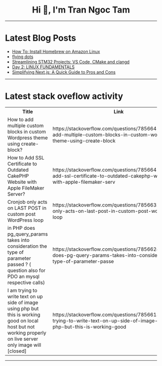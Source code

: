 <h1 align="center">Hi 👋, I'm Tran Ngoc Tam</h1>

---

# Latest Blog Posts 
<!-- BLOG-POST-LIST:START -->
- [How To: Install Homebrew on Amazon Linux](https://dev.to/sh20raj/how-to-install-homebrew-on-amazon-linux-1cd3)
- [flying dots](https://dev.to/rafaeldevvv/flying-dots-4l7d)
- [Streamlining STM32 Projects: VS Code, CMake and clangd](https://dev.to/mcmattia/streamlining-stm32-projects-vs-code-cmake-and-clangd-bhp)
- [Day 2: LINUX FUNDAMENTALS](https://dev.to/oncloud7/day-2-linux-fundamentals-4092)
- [Simplifying Next.js: A Quick Guide to Pros and Cons](https://dev.to/saudtech/simplifying-nextjs-a-quick-guide-to-pros-and-cons-1b15)
<!-- BLOG-POST-LIST:END -->

---

# Latest stack oveflow activity
<table>
  <tr><th>Title</th><th>Link</th></tr>
  <!-- STACKOVERFLOW:START --><tr><td>How to add multiple custom blocks in custom Wordpress theme using create-block?</td><td>https://stackoverflow.com/questions/78566417/how-to-add-multiple-custom-blocks-in-custom-wordpress-theme-using-create-block</td></tr><tr><td>How to Add SSL Certificate to Outdated CakePHP Website with Apple FileMaker Server?</td><td>https://stackoverflow.com/questions/78566411/how-to-add-ssl-certificate-to-outdated-cakephp-website-with-apple-filemaker-serv</td></tr><tr><td>Cronjob only acts on LAST POST in custom post WordPress loop</td><td>https://stackoverflow.com/questions/78566325/cronjob-only-acts-on-last-post-in-custom-post-wordpress-loop</td></tr><tr><td>in PHP does pg_query_params takes into consideration the type of parameter passed ? &lpar; question also for PDO an mysql respective calls&rpar;</td><td>https://stackoverflow.com/questions/78566245/in-php-does-pg-query-params-takes-into-consideration-the-type-of-parameter-passe</td></tr><tr><td>I am trying to write text on up side of image using php but this is working good on local host but not working properly on live server only image will [closed]</td><td>https://stackoverflow.com/questions/78566134/i-am-trying-to-write-text-on-up-side-of-image-using-php-but-this-is-working-good</td></tr><!-- STACKOVERFLOW:END -->
</table>

---


